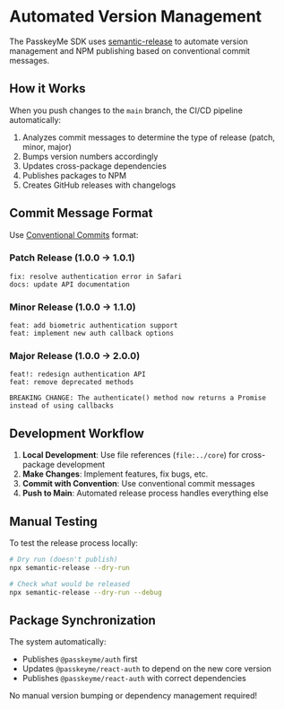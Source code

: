 # Automated Version Management

The PasskeyMe SDK uses [semantic-release](https://semantic-release.gitbook.io/) to automate version management and NPM publishing based on conventional commit messages.

## How it Works

When you push changes to the `main` branch, the CI/CD pipeline automatically:

1. Analyzes commit messages to determine the type of release (patch, minor, major)
2. Bumps version numbers accordingly
3. Updates cross-package dependencies 
4. Publishes packages to NPM
5. Creates GitHub releases with changelogs

## Commit Message Format

Use [Conventional Commits](https://www.conventionalcommits.org/) format:

### Patch Release (1.0.0 → 1.0.1)
```
fix: resolve authentication error in Safari
docs: update API documentation
```

### Minor Release (1.0.0 → 1.1.0)
```
feat: add biometric authentication support
feat: implement new auth callback options
```

### Major Release (1.0.0 → 2.0.0)
```
feat!: redesign authentication API
feat: remove deprecated methods

BREAKING CHANGE: The authenticate() method now returns a Promise instead of using callbacks
```

## Development Workflow

1. **Local Development**: Use file references (`file:../core`) for cross-package development
2. **Make Changes**: Implement features, fix bugs, etc.
3. **Commit with Convention**: Use conventional commit messages
4. **Push to Main**: Automated release process handles everything else

## Manual Testing

To test the release process locally:

```bash
# Dry run (doesn't publish)
npx semantic-release --dry-run

# Check what would be released
npx semantic-release --dry-run --debug
```

## Package Synchronization

The system automatically:
- Publishes `@passkeyme/auth` first
- Updates `@passkeyme/react-auth` to depend on the new core version
- Publishes `@passkeyme/react-auth` with correct dependencies

No manual version bumping or dependency management required!
